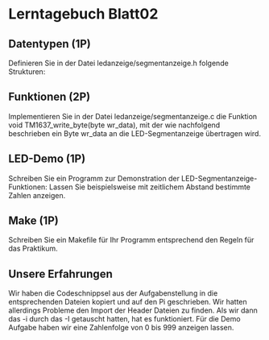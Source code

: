 # Lerntagebuch Blatt02

## Datentypen (1P)

Definieren Sie in der Datei ledanzeige/segmentanzeige.h folgende Strukturen:

## Funktionen (2P)

Implementieren Sie in der Datei ledanzeige/segmentanzeige.c die Funktion void TM1637_write_byte(byte wr_data), mit der wie nachfolgend beschrieben ein Byte wr_data an die LED-Segmentanzeige übertragen wird.

## LED-Demo (1P)

Schreiben Sie ein Programm zur Demonstration der LED-Segmentanzeige-Funktionen: Lassen Sie beispielsweise mit zeitlichem Abstand bestimmte Zahlen anzeigen.

## Make (1P)

Schreiben Sie ein Makefile für Ihr Programm entsprechend den Regeln für das Praktikum.


## Unsere Erfahrungen
Wir haben die Codeschnippsel aus der Aufgabenstellung in die entsprechenden Dateien kopiert und auf den Pi geschrieben.
Wir hatten allerdings Probleme den Import der Header Dateien zu finden. Als wir dann das -i durch das -I getauscht hatten, hat es funktioniert.
Für die Demo Aufgabe haben wir eine Zahlenfolge von 0 bis 999 anzeigen lassen.